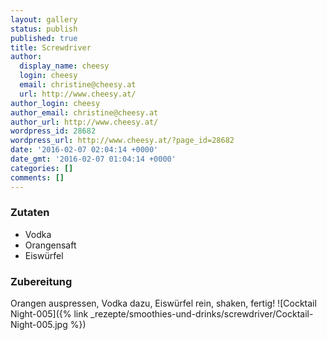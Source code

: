 ```yaml
---
layout: gallery
status: publish
published: true
title: Screwdriver
author:
  display_name: cheesy
  login: cheesy
  email: christine@cheesy.at
  url: http://www.cheesy.at/
author_login: cheesy
author_email: christine@cheesy.at
author_url: http://www.cheesy.at/
wordpress_id: 28682
wordpress_url: http://www.cheesy.at/?page_id=28682
date: '2016-02-07 02:04:14 +0000'
date_gmt: '2016-02-07 01:04:14 +0000'
categories: []
comments: []
---
```

### Zutaten
* Vodka
* Orangensaft
* Eiswürfel
### Zubereitung
Orangen auspressen, Vodka dazu, Eiswürfel rein, shaken, fertig!
![Cocktail Night-005]({% link _rezepte/smoothies-und-drinks/screwdriver/Cocktail-Night-005.jpg %})

